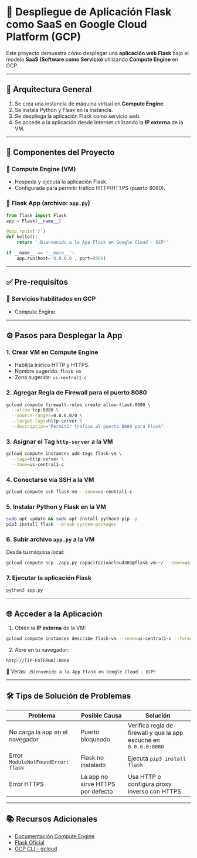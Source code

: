 # 📱 Despliegue de Aplicación Flask como SaaS en Google Cloud Platform (GCP)

Este proyecto demuestra cómo desplegar una **aplicación web Flask** bajo el modelo **SaaS (Software como Servicio)** utilizando **Compute Engine** en GCP.

---

## 🚀 Arquitectura General

1. Se crea una instancia de máquina virtual en **Compute Engine**.
2. Se instala Python y Flask en la instancia.
3. Se despliega la aplicación Flask como servicio web.
4. Se accede a la aplicación desde Internet utilizando la **IP externa** de la VM.

---

## 🧱️ Componentes del Proyecto

### 👤 Compute Engine (VM)

- Hospeda y ejecuta la aplicación Flask.
- Configurada para permitir tráfico HTTP/HTTPS (puerto 8080).

### 🐍 Flask App (archivo: `app.py`)

```python
from flask import Flask
app = Flask(__name__)

@app.route('/')
def hello():
    return '¡Bienvenido a la App Flask en Google Cloud - GCP!'

if __name__ == '__main__':
    app.run(host='0.0.0.0', port=8080)
```

---

## ✅ Pre-requisitos

### 🔌 Servicios habilitados en GCP

- Compute Engine.

---

## ⚙️ Pasos para Desplegar la App

### 1. Crear VM en Compute Engine

- Habilita tráfico HTTP y HTTPS.
- Nombre sugerido: `flask-vm`
- Zona sugerida: `us-central1-c`

### 2. Agregar Regla de Firewall para el puerto 8080

```bash
gcloud compute firewall-rules create allow-flask-8080 \
  --allow tcp:8080 \
  --source-ranges=0.0.0.0/0 \
  --target-tags=http-server \
  --description="Permitir tráfico al puerto 8080 para Flask"
```

### 3. Asignar el Tag `http-server` a la VM

```bash
gcloud compute instances add-tags flask-vm \
  --tags=http-server \
  --zone=us-central1-c
```

### 4. Conectarse vía SSH a la VM

```bash
gcloud compute ssh flask-vm --zone=us-central1-c
```

### 5. Instalar Python y Flask en la VM

```bash
sudo apt update && sudo apt install python3-pip -y
pip3 install flask --break-system-packages
```

### 6. Subir archivo `app.py` a la VM

Desde tu máquina local:

```bash
gcloud compute scp ./app.py capacitacioncloud303@flask-vm:~/ --zone=us-central1-c
```

### 7. Ejecutar la aplicación Flask

```bash
python3 app.py
```

---

## 🌐 Acceder a la Aplicación

1. Obtén la **IP externa** de la VM:

```bash
gcloud compute instances describe flask-vm --zone=us-central1-c --format="get(networkInterfaces[0].accessConfigs[0].natIP)"
```

2. Abre en tu navegador:

```
http://[IP-EXTERNA]:8080
```

🔵 Verás: `¡Bienvenido a la App Flask en Google Cloud - GCP!`

---

## 🛠️ Tips de Solución de Problemas

| Problema                           | Posible Causa                     | Solución                                                          |
| ---------------------------------- | --------------------------------- | ----------------------------------------------------------------- |
| No carga la app en el navegador    | Puerto bloqueado                  | Verifica regla de firewall y que la app escuche en `0.0.0.0:8080` |
| Error `ModuleNotFoundError: flask` | Flask no instalado                | Ejecuta `pip3 install flask`                                      |
| Error HTTPS                        | La app no sirve HTTPS por defecto | Usa HTTP o configura proxy inverso con HTTPS                      |

---

## 📚 Recursos Adicionales

- [Documentación Compute Engine](https://cloud.google.com/compute/docs)
- [Flask Oficial](https://flask.palletsprojects.com/)
- [GCP CLI - gcloud](https://cloud.google.com/sdk/gcloud)



